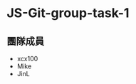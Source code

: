 # JS-Git-group-task-1

<h2>團隊成員</h2>
<ul>
  <li>xcx100</li>
  <li>Mike</li>  
  <li>JinL</li>  
</ul>
